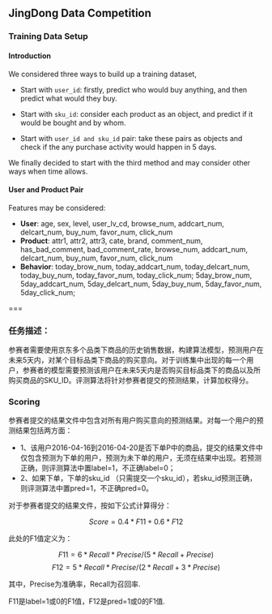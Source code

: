 ## JingDong Data Competition

### Training Data Setup

#### Introduction

We considered three ways to build up a training dataset, 

- Start with `user_id`: firstly, predict who would buy anything, and then predict what would they buy.
    
- Start with `sku_id`: consider each product as an object, and predict if it would be bought and by whom.
    
- Start with `user_id and sku_id` pair: take these pairs as objects and check if the any purchase activity would happen in 5 days.
    

We finally decided to start with the third method and may consider other ways when time allows.

#### User and Product Pair

Features may be considered:

- **User**: age, sex, level, user_lv_cd, browse_num, addcart_num, delcart_num, buy_num, favor_num, click_num
- **Product**: attr1, attr2, attr3, cate, brand, comment_num, has_bad_comment, bad_comment_rate, browse_num, addcart_num, delcart_num, buy_num, favor_num, click_num
- **Behavior**: today_brow_num, today_addcart_num, today_delcart_num, today_buy_num, today_favor_num, today_click_num; 5day_brow_num, 5day_addcart_num, 5day_delcart_num, 5day_buy_num, 5day_favor_num, 5day_click_num;


=== 

### 任务描述：

参赛者需要使用京东多个品类下商品的历史销售数据，构建算法模型，预测用户在未来5天内，对某个目标品类下商品的购买意向。对于训练集中出现的每一个用户，参赛者的模型需要预测该用户在未来5天内是否购买目标品类下的商品以及所购买商品的SKU_ID。评测算法将针对参赛者提交的预测结果，计算加权得分。

### Scoring

参赛者提交的结果文件中包含对所有用户购买意向的预测结果。对每一个用户的预测结果包括两方面：

- 1、该用户2016-04-16到2016-04-20是否下单P中的商品，提交的结果文件中仅包含预测为下单的用户，预测为未下单的用户，无须在结果中出现。若预测正确，则评测算法中置label=1，不正确label=0；
- 2、如果下单，下单的sku_id （只需提交一个sku_id），若sku_id预测正确，则评测算法中置pred=1，不正确pred=0。

对于参赛者提交的结果文件，按如下公式计算得分：

$$Score=0.4*F11 + 0.6* F12$$

此处的F1值定义为：

$$F11=6*Recall*Precise/(5*Recall+Precise)$$
$$F12=5*Recall*Precise/(2*Recall+3*Precise)$$

其中，Precise为准确率，Recall为召回率.

F11是label=1或0的F1值，F12是pred=1或0的F1值.
